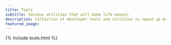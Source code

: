 ```yaml
---
title: Tools
subtitle: Various utilities that will make life easier.
description: Collection of developer tools and utilities to speed up development
featured_image: 
---
```


{% include tools.html %}